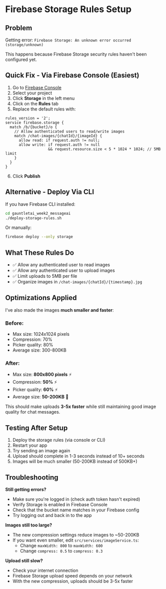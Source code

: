 # Firebase Storage Rules Setup

## Problem

Getting error: `Firebase Storage: An unknown error occurred (storage/unknown)`

This happens because Firebase Storage security rules haven't been configured yet.

## Quick Fix - Via Firebase Console (Easiest)

1. Go to [Firebase Console](https://console.firebase.google.com/)
2. Select your project
3. Click **Storage** in the left menu
4. Click on the **Rules** tab
5. Replace the default rules with:

```
rules_version = '2';
service firebase.storage {
  match /b/{bucket}/o {
    // Allow authenticated users to read/write images
    match /chat-images/{chatId}/{imageId} {
      allow read: if request.auth != null;
      allow write: if request.auth != null 
                   && request.resource.size < 5 * 1024 * 1024; // 5MB limit
    }
  }
}
```

6. Click **Publish**

## Alternative - Deploy Via CLI

If you have Firebase CLI installed:

```bash
cd gauntletai_week2_messageai
./deploy-storage-rules.sh
```

Or manually:
```bash
firebase deploy --only storage
```

## What These Rules Do

- ✅ Allow any authenticated user to read images
- ✅ Allow any authenticated user to upload images
- ✅ Limit uploads to 5MB per file
- ✅ Organize images in `/chat-images/{chatId}/{timestamp}.jpg`

## Optimizations Applied

I've also made the images **much smaller and faster**:

### Before:
- Max size: 1024x1024 pixels
- Compression: 70%
- Picker quality: 80%
- Average size: 300-800KB

### After:
- Max size: **800x800 pixels** ⚡
- Compression: **50%** ⚡
- Picker quality: **60%** ⚡
- Average size: **50-200KB** 🎉

This should make uploads **3-5x faster** while still maintaining good image quality for chat messages.

## Testing After Setup

1. Deploy the storage rules (via console or CLI)
2. Restart your app
3. Try sending an image again
4. Upload should complete in 1-3 seconds instead of 10+ seconds
5. Images will be much smaller (50-200KB instead of 500KB+)

## Troubleshooting

**Still getting errors?**
- Make sure you're logged in (check auth token hasn't expired)
- Verify Storage is enabled in Firebase Console
- Check that the bucket name matches in your Firebase config
- Try logging out and back in to the app

**Images still too large?**
- The new compression settings reduce images to ~50-200KB
- If you want even smaller, edit `src/services/imageService.ts`:
  - Change `maxWidth: 800` to `maxWidth: 600`
  - Change `compress: 0.5` to `compress: 0.3`

**Upload still slow?**
- Check your internet connection
- Firebase Storage upload speed depends on your network
- With the new compression, uploads should be 3-5x faster

